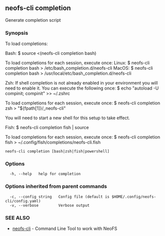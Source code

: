 ## neofs-cli completion

Generate completion script

### Synopsis

To load completions:

Bash:
  $ source <(neofs-cli completion bash)

  To load completions for each session, execute once:
  Linux:
  $ neofs-cli completion bash > /etc/bash_completion.d/neofs-cli
  MacOS:
  $ neofs-cli completion bash > /usr/local/etc/bash_completion.d/neofs-cli

Zsh:
  If shell completion is not already enabled in your environment you will need
  to enable it.  You can execute the following once:
  $ echo "autoload -U compinit; compinit" >> ~/.zshrc

  To load completions for each session, execute once:
  $ neofs-cli completion zsh > "${fpath[1]}/_neofs-cli"

  You will need to start a new shell for this setup to take effect.

Fish:
  $ neofs-cli completion fish | source

  To load completions for each session, execute once:
  $ neofs-cli completion fish > ~/.config/fish/completions/neofs-cli.fish


```
neofs-cli completion [bash|zsh|fish|powershell]
```

### Options

```
  -h, --help   help for completion
```

### Options inherited from parent commands

```
  -c, --config string   Config file (default is $HOME/.config/neofs-cli/config.yaml)
  -v, --verbose         Verbose output
```

### SEE ALSO

* [neofs-cli](neofs-cli.md)	 - Command Line Tool to work with NeoFS

